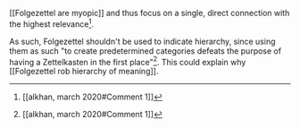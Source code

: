 [[Folgezettel are myopic]] and thus focus on a single, direct connection with the highest relevance[^1].

As such, Folgezettel shouldn't be used to indicate hierarchy, since using them as such "to create predetermined categories defeats the purpose of having a Zettelkasten in the first place"[^1]. This could explain why [[Folgezettel rob hierarchy of meaning]].

[^1]: [[alkhan, march 2020#Comment 1]]